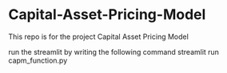 # Capital-Asset-Pricing-Model
This repo is for the project Capital Asset Pricing Model

run the streamlit by writing the following command
streamlit run capm_function.py
